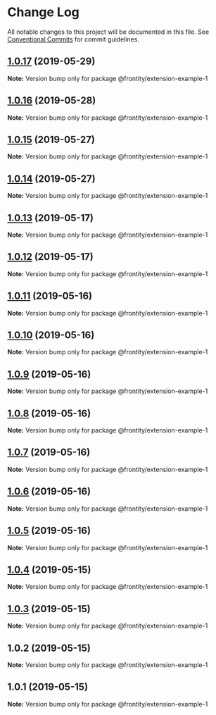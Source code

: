 # Change Log

All notable changes to this project will be documented in this file.
See [Conventional Commits](https://conventionalcommits.org) for commit guidelines.

## [1.0.17](https://github.com/frontity/frontity/compare/@frontity/extension-example-1@1.0.16...@frontity/extension-example-1@1.0.17) (2019-05-29)

**Note:** Version bump only for package @frontity/extension-example-1





## [1.0.16](https://github.com/frontity/frontity/compare/@frontity/extension-example-1@1.0.15...@frontity/extension-example-1@1.0.16) (2019-05-28)

**Note:** Version bump only for package @frontity/extension-example-1





## [1.0.15](https://github.com/frontity/frontity/compare/@frontity/extension-example-1@1.0.14...@frontity/extension-example-1@1.0.15) (2019-05-27)

**Note:** Version bump only for package @frontity/extension-example-1





## [1.0.14](https://github.com/frontity/frontity/compare/@frontity/extension-example-1@1.0.13...@frontity/extension-example-1@1.0.14) (2019-05-27)

**Note:** Version bump only for package @frontity/extension-example-1





## [1.0.13](https://github.com/frontity/frontity/compare/@frontity/extension-example-1@1.0.12...@frontity/extension-example-1@1.0.13) (2019-05-17)

**Note:** Version bump only for package @frontity/extension-example-1





## [1.0.12](https://github.com/frontity/frontity/compare/@frontity/extension-example-1@1.0.11...@frontity/extension-example-1@1.0.12) (2019-05-17)

**Note:** Version bump only for package @frontity/extension-example-1





## [1.0.11](https://github.com/frontity/frontity/compare/@frontity/extension-example-1@1.0.10...@frontity/extension-example-1@1.0.11) (2019-05-16)

**Note:** Version bump only for package @frontity/extension-example-1





## [1.0.10](https://github.com/frontity/frontity/compare/@frontity/extension-example-1@1.0.9...@frontity/extension-example-1@1.0.10) (2019-05-16)

**Note:** Version bump only for package @frontity/extension-example-1





## [1.0.9](https://github.com/frontity/frontity/compare/@frontity/extension-example-1@1.0.8...@frontity/extension-example-1@1.0.9) (2019-05-16)

**Note:** Version bump only for package @frontity/extension-example-1





## [1.0.8](https://github.com/frontity/frontity/compare/@frontity/extension-example-1@1.0.7...@frontity/extension-example-1@1.0.8) (2019-05-16)

**Note:** Version bump only for package @frontity/extension-example-1





## [1.0.7](https://github.com/frontity/frontity/compare/@frontity/extension-example-1@1.0.6...@frontity/extension-example-1@1.0.7) (2019-05-16)

**Note:** Version bump only for package @frontity/extension-example-1





## [1.0.6](https://github.com/frontity/frontity/compare/@frontity/extension-example-1@1.0.5...@frontity/extension-example-1@1.0.6) (2019-05-16)

**Note:** Version bump only for package @frontity/extension-example-1





## [1.0.5](https://github.com/frontity/frontity/compare/@frontity/extension-example-1@1.0.4...@frontity/extension-example-1@1.0.5) (2019-05-16)

**Note:** Version bump only for package @frontity/extension-example-1





## [1.0.4](https://github.com/frontity/frontity/compare/@frontity/extension-example-1@1.0.3...@frontity/extension-example-1@1.0.4) (2019-05-15)

**Note:** Version bump only for package @frontity/extension-example-1





## [1.0.3](https://github.com/frontity/frontity/compare/@frontity/extension-example-1@1.0.2...@frontity/extension-example-1@1.0.3) (2019-05-15)

**Note:** Version bump only for package @frontity/extension-example-1





## 1.0.2 (2019-05-15)

**Note:** Version bump only for package @frontity/extension-example-1





## 1.0.1 (2019-05-15)

**Note:** Version bump only for package @frontity/extension-example-1
